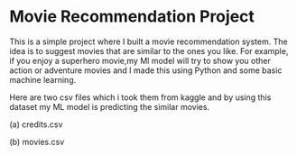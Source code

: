﻿# Movie Recommendation Project
This is a simple project where I built a movie recommendation system. The idea is to suggest movies that are similar to the ones you like. For example, if you enjoy a superhero movie,my Ml model will try to show you other action or adventure movies and I made this using Python and some basic machine learning.

Here are two csv files which i took them from kaggle and by using this dataset my ML model is predicting the similar movies.

(a) credits.csv

(b) movies.csv




